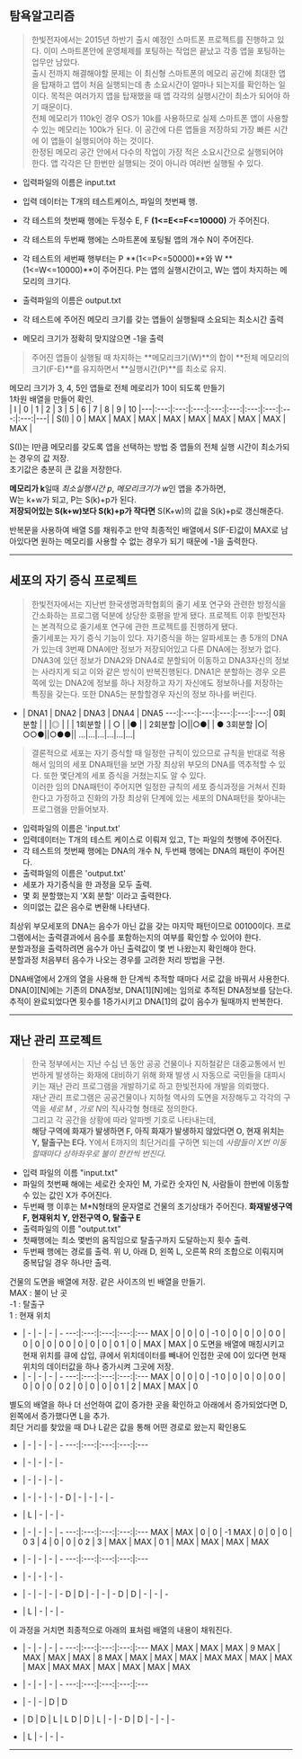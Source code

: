## 탐욕알고리즘
    
> 한빛전자에서는 2015년 하반기 출시 예정인 스마트폰 프로젝트를 진행하고 있다. 이미 스마트폰안에 운영체제를 포팅하는 작업은 끝났고 각종 앱을 포팅하는 업무만 남았다.   
> 출시 전까지 해결해야할 문제는 이 최신형 스마트폰의 메모리 공간에 최대한 앱을 탑재하고 앱이 처음 실행되는데 총 소요시간이 얼마나 되는지를 확인하는 일이다. 목적은 여러가지 앱을 탑재했을 때 앱 각각의 실행시간이 최소가 되어야 하기 때문이다.   
> 전체 메모리가 110k인 경우 OS가 10k를 사용하므로 실제 스마트폰 앱이 사용할 수 있는 메모리는 100k가 된다. 이 공간에 다른 앱들을 저장하되 가장 빠른 시간에 이 앱들이 실행되어야 하는 것이다.   
> 한정된 메모리 공간 안에서 다수의 작업이 가장 적은 소요시간으로 실행되어야 한다.
> 앱 각각은 단 한번만 실행되는 것이 아니라 여러번 실행될 수 있다.
   
- 입력파일의 이름은 input.txt
- 입력 데이터는 T개의 테스트케이스, 파일의 첫번째 행.
- 각 테스트의 첫번째 행에는 두정수 E, F **(1<=E<=F<=10000)** 가 주어진다.
- 각 테스트의 두번째 행에는 스마트폰에 포팅될 앱의 개수 N이 주어진다.
- 각 테스트의 세번째 행부터는 P **(1<=P<=50000)**와 W **(1<=W<=10000)**이 주어진다. P는 앱의 실행시간이고, W는 앱이 차지하는 메모리의 크기다.

- 출력파일의 이름은 output.txt
- 각 테스트에 주어진 메모리 크기를 갖는 앱들이 실행될때 소요되는 최소시간 출력
- 메모리 크기가 정확히 맞지않으면 -1을 출력
> 주어진 앱들이 실행될 때 차지하는 **메모리크기(W)**의 합이 **전체 메모리의 크기(F-E)**를 유지하면서 **실행시간(P)**를 최소로 유지.   
        
           
메모리 크기가 3, 4, 5인 앱들로 전체 메로리가 10이 되도록 만들기   
1차원 배열을 만들어 확인.   
| I | 0 | 1 | 2 | 3 | 5 | 6 | 7 | 8 | 9 | 10
|---|:---:|:---:|:---:|:---:|:---:|:---:|:---:|:---:|:---:|---|
| S(I) | 0 | MAX |  MAX | MAX | MAX | MAX | MAX | MAX | MAX | MAX |   

S(I)는 I만큼 메모리를 갖도록 앱을 선택하는 방법 중 앱들의 전체 실행 시간이 최소가되는 경우의 값 저장.   
초기값은 충분히 큰 값을 저장한다.   
   
**메모리가 k**일때 *최소실행시간 p*, *메모리크기가 w*인 앱을 추가하면,    
W는 k+w가 되고, P는 S(k)+p가 된다.   
**저장되어있는 S(k+w)보다 S(k)+p가 작다면** S(K+w)의 값을 S(k)+p로 갱신해준다.
   

   반복문을 사용하여 배열 S를 채워주고 만약 최종적인 배열에서 S(F-E)값이 MAX로 남아있다면 원하는 메모리를 사용할 수 없는 경우가 되기 때문에 -1을 출력한다.   

***
## 세포의 자기 증식 프로젝트
> 한빛전자에서는 지난번 한국생명과학협회의 줄기 세포 연구와 관련한 방정식을 간소화하는 프로그램 덕분에 상당한 호평을 받게 됐다. 프로젝트 이후 한빛전자는 본격적으로 줄기세포 연구에 관한 프로젝트를 진행하게 됐다.   
> 줄기세포는 자기 증식 기능이 있다. 자기증식을 하는 알파세포는 총 5개의 DNA가 있는데 3번째 DNA에만 정보가 저장되어있고 다른 DNA에는 정보가 없다.
> DNA3에 있던 정보가 DNA2와 DNA4로 분할되어 이동하고 DNA3자신의 정보는 사라지게 되고 이와 같은 방식이 반복진행된다.
> DNA1은 분할하는 경우 오른쪽에 있는 DNA2에 정보를 하나 저장하고 자기 자신에도 정보하나를 저장하는 특징을 갖는다. 또한 DNA5는 분할할경우 자신의 정보 하나를 버린다.   

- | DNA1 | DNA2 | DNA3 | DNA4 | DNA5
---:|:---:|:---:|:---:|:---:|:---:|
0회분할 | | |◎ | | |
1회분할 | | ○ | |● | |
2회분할 |○||○●| | ●
3회분할 |○|○○●||○●●||
...|...|...|...|...|...|
> 결론적으로 세포는 자기 증식할 때 일정한 규칙이 있으므로 규칙을 반대로 적용해서 임의의 세포 DNA패턴을 보면 가장 최상위 부모의 DNA를 역추적할 수 있다. 또한 몇단계의 세포 증식을 거쳤는지도 알 수 있다.   
> 이러한 임의 DNA패턴이 주어지면 일정한 규칙의 세포 증식과정을 거쳐서 진화한다고 가정하고 진화의 가장 최상위 단계에 있는 세포의 DNA패턴을 찾아내는 프로그램을 만들어보자.   
- 입력파일의 이름은 'input.txt'
- 입력데이터는 T개의 테스트 케이스로 이뤄져 있고, T는 파일의 첫행에 주어진다.
- 각 테스트의 첫번째 행에는 DNA의 개수 N, 두번째 행에는 DNA의 패턴이 주어진다.
- 출력파일의 이름은 'output.txt'
- 세포가 자기증식을 한 과정을 모두 출력.
- 몇 회 분할했는지 'X회 분할' 이라고 출력한다.
- 의미없는 값은 음수로 변환해 나타낸다.   

최상위 부모세포의 DNA는 음수가 아닌 값을 갖는 마지막 패턴이므로 00100이다. 프로그램에서는 출력결과에서 음수를 포함하는지의 여부를 확인할 수 있어야 한다.   
분할과정을 출력하려면 음수가 아닌 출력값이 몇 번 나왔는지 확인해야 한다.   
분할과정 처음부터 음수가 나오는 경우를 고려한 처리 방법을 구현.   
   
DNA배열에서 2개의 열을 사용해 한 단계씩 추적할 때마다 서로 값을 바꿔서 사용한다.   
DNA[0][N]에는 기존의 DNA정보, DNA[1][N]에는 임의로 추적된 DNA정보를 담는다.   
추적이 완료되었다면 횟수를 1증가시키고
DNA[1]의 값이 음수가 될때까지 반복한다.


***
## 재난 관리 프로젝트
   
> 한국 정부에서는 지난 수십 년 동안 공공 건물이나 지하철같은 대중교통에서 빈번하게 발생하는 화재에 대비하기 위해 화재 발생 시 자동으로 국민들을 대피시키는 재난 관리 프로그램을 개발하기로 하고 한빛전자에 개발을 의뢰했다.   
> 재난 관리 프로그램은 공공건물이나 지하철 역사의 도면을 저장해두고 각각의 구역을 *세로 M* , *가로 N*의 직사각형 형태로 정의한다.   
> 그리고 각 공간을 상황에 따라 알파벳 기호로 나타내는데,   
> **해당 구역에 화재가 발생하면 F, 아직 화재가 발생하지 않았다면 O, 현재 위치는 Y, 탈출구는 E다.**
> Y에서 E까지의 최단거리를 구하면 되는데 *사람들이 X번 이동할때마다 상하좌우로 불이 한칸씩 번진다.*
- 입력 파일의 이름 "input.txt"
- 파일의 첫번째 해에는 세로칸 숫자인 M, 가로칸 숫자인 N, 사람들이 한번에 이동할 수 있는 값인 X가 주어진다.
- 두번째 행 이후는 M*N형태의 문자열로 건물의 초기상태가 주어진다. **화재발생구역 F, 현재위치 Y, 안전구역 O, 탈출구 E**
- 출력파일의 이름 "output.txt"
- 첫째행에는 최소 몇번의 움직임으로 탈출구까지 도달하는지 횟수 출력.
- 두번째 행에는 경로를 출력. 위 U, 아래 D, 왼쪽 L, 오른쪽 R의 조합으로 이뤄지며 중복답일 경우 하나만 출력.
   
건물의 도면을 배열에 저장. 같은 사이즈의 빈 배열을 만들기.   
MAX : 불이 난 곳   
-1 : 탈출구   
1 : 현재 위치
- | - | - | - | - 
---:|:---:|:---:|:---:|:---
MAX | 0 | 0 | 0 | -1
0 | 0 | 0 | 0 | 0
0 | 0 | 0 | 0 | 0
0 | 0 | 0 | 0 | 0
1 | 0 | MAX | MAX | 0
도면을 배열에 매칭시키고 현재 위치를 큐에 삽입, 큐에서 위치데이터를 빼내어 인접한 곳에 0이 있다면 현재 위치의 데이터값을 하나 증가시켜 그곳에 저장.
- | - | - | - | - 
---:|:---:|:---:|:---:|:---
MAX | 0 | 0 | 0 | -1
0 | 0 | 0 | 0 | 0
0 | 0 | 0 | 0 | 0
2 | 0 | 0 | 0 | 0
1 | 2 | MAX | MAX | 0
   

별도의 배열을 하나 더 선언하여 값이 증가한 곳을 확인하고 아래에서 증가되었다면 D, 왼쪽에서 증가했다면 L을 추가.   
최단 거리를 찾았을 때 D나 L같은 값을 통해 어떤 경로로 왔는지 확인용도
- | - | - | - | - 
---:|:---:|:---:|:---:|:---
- | - | - | - | -
- | - | - | - | -
- | - | - | - | -
D | - | - | - | -
- | L | - | - | -

- | - | - | - | - 
---:|:---:|:---:|:---:|:---
MAX | MAX | 0 | 0 | -1
MAX | 0 | 0 | 0 | 0
3 | 4 | 0 | 0 | 0
2 | 3 | MAX | MAX | 0
1 | MAX | MAX | MAX | MAX

- | - | - | - | - 
---:|:---:|:---:|:---:|:---
- | - | - | - | -
- | - | - | - | -
D | D | - | - | -
D | D | - | - | -
- | L | - | - | -

이 과정을 거치면 최종적으로 아래의 표처럼 배열의 내용이 채워진다.
- | - | - | - | - 
---:|:---:|:---:|:---:|:---
MAX | MAX | MAX | MAX | 9
MAX | MAX | MAX | MAX | 8
MAX | MAX | MAX | MAX | MAX
MAX | MAX | MAX | MAX | MAX
MAX | MAX | MAX | MAX | MAX

- | - | - | - | - 
---:|:---:|:---:|:---:|:---
- | - | - | D | D
- | D | D | L | L
D | D | L | - | -
D | D | - | - | -
- | L | - | - | -
***
